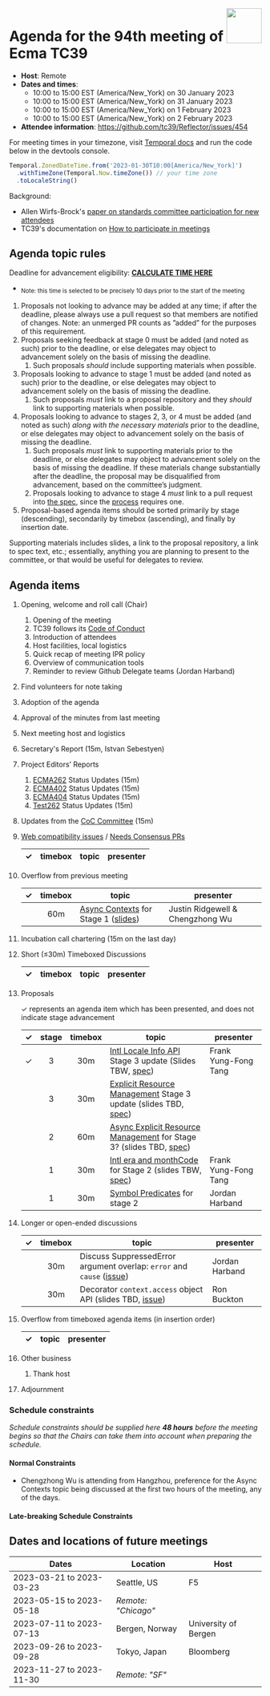 
<img src="../images/Ecma_RVB-003.jpg" align="right" height="70" alt="" />

# Agenda for the 94th meeting of Ecma TC39

- **Host**: Remote
- **Dates and times**:
  - 10:00 to 15:00 EST (America/New\_York) on 30 January 2023
  - 10:00 to 15:00 EST (America/New\_York) on 31 January 2023
  - 10:00 to 15:00 EST (America/New\_York) on 1 February 2023
  - 10:00 to 15:00 EST (America/New\_York) on 2 February 2023
- **Attendee information**: https://github.com/tc39/Reflector/issues/454

For meeting times in your timezone, visit [Temporal docs](https://tc39.es/proposal-temporal/docs/) and run the code below in the devtools console.

```js
Temporal.ZonedDateTime.from('2023-01-30T10:00[America/New_York]')
  .withTimeZone(Temporal.Now.timeZone()) // your time zone
  .toLocaleString()
```

Background:
- Allen Wirfs-Brock's [paper on standards committee participation for new attendees](http://wirfs-brock.com/allen/files/papers/standpats-asianplop2016.pdf)
- TC39's documentation on [How to participate in meetings](https://github.com/tc39/how-we-work/blob/HEAD/how-to-participate-in-meetings.md)

## Agenda topic rules

Deadline for advancement eligibility: [**CALCULATE TIME HERE**](https://www.timeanddate.com/countdown/generic?p0=1440&iso=20230120T15&msg=TC39%20Submission%20deadline)
  - <sub>Note: this time is selected to be precisely 10 days prior to the start of the meeting</sub>

1. Proposals not looking to advance may be added at any time; if after the deadline, please always use a pull request so that members are notified of changes. Note: an unmerged PR counts as ”added” for the purposes of this requirement.
1. Proposals seeking feedback at stage 0 must be added (and noted as such) prior to the deadline, or else delegates may object to advancement solely on the basis of missing the deadline.
    1. Such proposals *should* include supporting materials when possible.
1. Proposals looking to advance to stage 1 must be added (and noted as such) prior to the deadline, or else delegates may object to advancement solely on the basis of missing the deadline.
    1. Such proposals *must* link to a proposal repository and they *should* link to supporting materials when possible.
1. Proposals looking to advance to stages 2, 3, or 4 must be added (and noted as such) *along with the necessary materials* prior to the deadline, or else delegates may object to advancement solely on the basis of missing the deadline.
    1. Such proposals *must* link to supporting materials prior to the deadline, or else delegates may object to advancement solely on the basis of missing the deadline. If these materials change substantially after the deadline, the proposal may be disqualified from advancement, based on the committee’s judgment.
    1. Proposals looking to advance to stage 4 *must* link to a pull request into [the spec](https://github.com/tc39/ecma262), since the [process](https://tc39.github.io/process-document/) requires one.
1. Proposal-based agenda items should be sorted primarily by stage (descending), secondarily by timebox (ascending), and finally by insertion date.

Supporting materials includes slides, a link to the proposal repository, a link to spec text, etc.; essentially, anything you are planning to present to the committee, or that would be useful for delegates to review.

## Agenda items

1. Opening, welcome and roll call (Chair)
    1. Opening of the meeting
    1. TC39 follows its [Code of Conduct](https://tc39.github.io/code-of-conduct/)
    1. Introduction of attendees
    1. Host facilities, local logistics
    1. Quick recap of meeting IPR policy
    1. Overview of communication tools
    1. Reminder to review Github Delegate teams (Jordan Harband)
1. Find volunteers for note taking
1. Adoption of the agenda
1. Approval of the minutes from last meeting
1. Next meeting host and logistics
1. Secretary's Report (15m, Istvan Sebestyen)
1. Project Editors’ Reports
    1. [ECMA262](https://github.com/tc39/ecma262) Status Updates (15m)
    1. [ECMA402](https://github.com/tc39/ecma402) Status Updates (15m)
    1. [ECMA404](https://www.ecma-international.org/publications/standards/Ecma-404.htm) Status Updates (15m)
    1. [Test262](https://github.com/tc39/test262) Status Updates (15m)
1. Updates from the [CoC Committee](https://tc39.es/code-of-conduct/#code-of-conduct-committee) (15m)
1. [Web compatibility issues](https://github.com/tc39/ecma262/issues?utf8=✓&q=is%3Aopen+label%3A%22web+reality%22+is%3Aissue) / [Needs Consensus PRs](https://github.com/tc39/ecma262/pulls?q=is%3Apr+is%3Aopen+label%3A%22needs+consensus%22)

    | ✓ | timebox | topic | presenter |
    |:-:|:-------:|-------|-----------|

1. Overflow from previous meeting

    | ✓ | timebox | topic | presenter |
    |:-:|:-------:|-------|-----------|
    |   | 60m     | [Async Contexts](https://github.com/legendecas/proposal-async-context) for Stage 1 ([slides](https://docs.google.com/presentation/d/1yw4d0ca6v2Z2Vmrnac9E9XJFlC872LDQ4GFR17QdRzk/edit?usp=sharing)) | Justin Ridgewell & Chengzhong Wu |


1. Incubation call chartering (15m on the last day)

1. Short (&le;30m) Timeboxed Discussions

    | ✓ | timebox | topic | presenter |
    |:-:|:-------:|-------|-----------|

1. Proposals

    ✓ represents an agenda item which has been presented, and does not indicate stage advancement

    | ✓ | stage | timebox | topic | presenter |
    |:-:|:-----:|:-------:|-------|-----------|
    | ✓ | 3     | 30m     | [Intl Locale Info API](https://github.com/tc39/proposal-intl-locale-info)  Stage 3 update (Slides TBW, [spec](https://tc39.es/proposal-intl-locale-info)) | Frank Yung-Fong Tang |
    |   | 3     | 30m     | [Explicit Resource Management](https://github.com/tc39/proposal-explicit-resource-management/) Stage 3 update (slides TBD, [spec](https://tc39.es/proposal-explicit-resource-management/)) |
    |   | 2     | 60m     | [Async Explicit Resource Management](https://github.com/tc39/proposal-async-explicit-resource-management/) for Stage 3? (slides TBD, [spec](https://github.com/tc39/proposal-async-explicit-resource-management/pull/6)) |
    |   | 1     | 30m     | [Intl era and monthCode](https://github.com/tc39/proposal-intl-era-monthcode) for Stage 2 (slides TBW, [spec](https://tc39.es/proposal-intl-era-monthcode)) | Frank Yung-Fong Tang |
    |   | 1     | 30m     | [Symbol Predicates](https://github.com/tc39/proposal-symbol-predicates) for stage 2 | Jordan Harband |


1. Longer or open-ended discussions

    | ✓ | timebox | topic | presenter |
    |:-:|:-------:|-------|-----------|
    |   | 30m     | Discuss SuppressedError argument overlap: `error` and `cause` ([issue](https://github.com/tc39/proposal-explicit-resource-management/pull/117#issuecomment-1360473420)) | Jordan Harband |
    |   | 30m     | Decorator `context.access` object API (slides TBD, [issue](https://github.com/tc39/proposal-decorators/issues/494)) | Ron Buckton |

1. Overflow from timeboxed agenda items (in insertion order)

    | ✓ | topic | presenter |
    |:-:|-------|-----------|

1. Other business
    1. Thank host
1. Adjournment

### Schedule constraints

_Schedule constraints should be supplied here **48 hours** before the meeting begins so that the Chairs can take them into account when preparing the schedule._

<!-- Be specific! Provide a full name, date and time range that they will or will not be available, and which sessions they are trying to prioritize. Satisfaction not guaranteed, but more information is useful. Conflicting constraints honored on a first-come, first served basis. -->

#### Normal Constraints

<!-- Constraints supplied more than 48 hours before the meeting should go here -->

- Chengzhong Wu is attending from Hangzhou, preference for the Async Contexts topic being discussed at the first two hours of the meeting, any of the days.

#### Late-breaking Schedule Constraints

<!-- Constraints supplied less than 48 hours before the meeting should go here -->


## Dates and locations of future meetings

| Dates                    | Location            | Host                 |
|--------------------------|---------------------|----------------------|
| 2023-03-21 to 2023-03-23 | Seattle, US         | F5                   |
| 2023-05-15 to 2023-05-18 | _Remote: "Chicago"_ |                      |
| 2023-07-11 to 2023-07-13 | Bergen, Norway      | University of Bergen |
| 2023-09-26 to 2023-09-28 | Tokyo, Japan        | Bloomberg            |
| 2023-11-27 to 2023-11-30 | _Remote: "SF"_      |                      |
